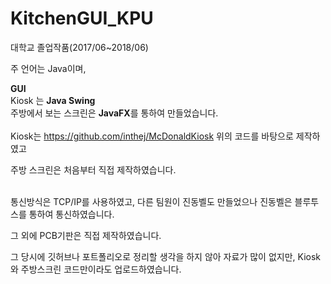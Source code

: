 # KitchenGUI_KPU
 대학교 졸업작품(2017/06~2018/06)

주 언어는 Java이며,

**GUI**<br>
Kiosk 는 **Java Swing**<br>
주방에서 보는 스크린은 **JavaFX**를 통하여 만들었습니다.
<br><br>
Kiosk는
https://github.com/inthej/McDonaldKiosk
위의 코드를 바탕으로 제작하였고

주방 스크린은 처음부터 직접 제작하였습니다.
<br><br>

통신방식은 TCP/IP를 사용하였고, 다른 팀원이 진동벨도 만들었으나
진동벨은 블루투스를 통하여 통신하였습니다.

그 외에 PCB기판은 직접 제작하였습니다.

그 당시에 깃허브나 포트폴리오로 정리할 생각을 하지 않아 자료가 많이 없지만,
Kiosk와 주방스크린 코드만이라도 업로드하였습니다.
